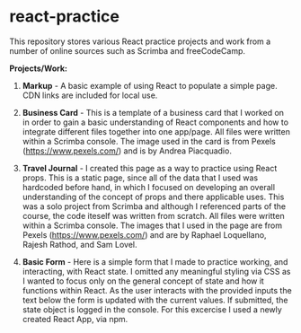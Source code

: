 # react-practice
This repository stores various React practice projects and work from a number of online sources such as Scrimba and freeCodeCamp. 

**Projects/Work:**
1. **Markup** - A basic example of using React to populate a simple page. CDN links are included for local use.

2. **Business Card** - This is a template of a business card that I worked on in order to gain a basic understanding of React components and how to integrate different files together into one app/page. All files were written within a Scrimba console. The image used in the card is from Pexels (https://www.pexels.com/) and is by Andrea Piacquadio.

3. **Travel Journal** - I created this page as a way to practice using React props. This is a static page, since all of the data that I used was hardcoded before hand, in which I focused on developing an overall understanding of the concept of props and there applicable uses. This was a solo project from Scrimba and although I referenced parts of the course, the code iteself was written from scratch. All files were written within a Scrimba console. The images that I used in the page are from Pexels (https://www.pexels.com/) and are by Raphael Loquellano, Rajesh Rathod, and Sam Lovel.

4. **Basic Form** - Here is a simple form that I made to practice working, and interacting, with React state. I omitted any meaningful styling via CSS as I wanted to focus only on the general concept of state and how it functions within React. As the user interacts with the provided inputs the text below the form is updated with the current values. If submitted, the state object is logged in the console. For this excercise I used a newly created React App, via npm.    

